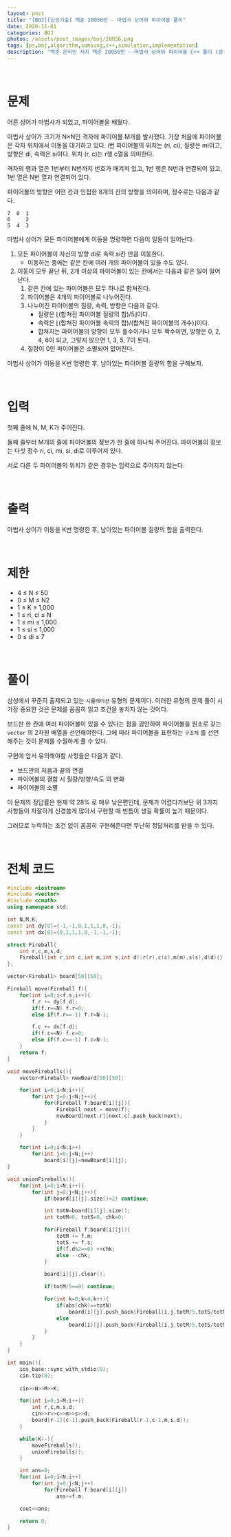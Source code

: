 ```yaml
---
layout: post
title: "[BOJ][삼성기출] 백준 20056번 - 마법사 상어와 파이어볼 풀이"
date: 2020-11-01
categories: BOJ
photos: /assets/post_images/boj/20056.png
tags: [ps,boj,algorithm,samsung,c++,simulation,implementation]
description: "백준 온라인 저지 백준 20056번 - 마법사 상어와 파이어볼 C++ 풀이 (삼성 SW 역량테스트 기출)"
---
```


<br>

# 문제

어른 상어가 마법사가 되었고, 파이어볼을 배웠다.

마법사 상어가 크기가 N×N인 격자에 파이어볼 M개를 발사했다. 가장 처음에 파이어볼은 각자 위치에서 이동을 대기하고 있다. i번 파이어볼의 위치는 (ri, ci), 질량은 mi이고, 방향은 di, 속력은 si이다. 위치 (r, c)는 r행 c열을 의미한다.

격자의 행과 열은 1번부터 N번까지 번호가 매겨져 있고, 1번 행은 N번과 연결되어 있고, 1번 열은 N번 열과 연결되어 있다.

파이어볼의 방향은 어떤 칸과 인접한 8개의 칸의 방향을 의미하며, 정수로는 다음과 같다.

```
7  0  1
6     2
5  4  3
```

마법사 상어가 모든 파이어볼에게 이동을 명령하면 다음이 일들이 일어난다.

1. 모든 파이어볼이 자신의 방향 di로 속력 si칸 만큼 이동한다.
    - 이동하는 중에는 같은 칸에 여러 개의 파이어볼이 있을 수도 있다.
2. 이동이 모두 끝난 뒤, 2개 이상의 파이어볼이 있는 칸에서는 다음과 같은 일이 일어난다.
    1. 같은 칸에 있는 파이어볼은 모두 하나로 합쳐진다.
    2. 파이어볼은 4개의 파이어볼로 나누어진다.
    3. 나누어진 파이어볼의 질량, 속력, 방향은 다음과 같다.
        - 질량은 ⌊(합쳐진 파이어볼 질량의 합)/5⌋이다.
        - 속력은 ⌊(합쳐진 파이어볼 속력의 합)/(합쳐진 파이어볼의 개수)⌋이다.
        - 합쳐지는 파이어볼의 방향이 모두 홀수이거나 모두 짝수이면, 방향은 0, 2, 4, 6이 되고, 그렇지 않으면 1, 3, 5, 7이 된다.
    4. 질량이 0인 파이어볼은 소멸되어 없어진다.

마법사 상어가 이동을 K번 명령한 후, 남아있는 파이어볼 질량의 합을 구해보자.

<br>

# 입력

첫째 줄에 N, M, K가 주어진다.

둘째 줄부터 M개의 줄에 파이어볼의 정보가 한 줄에 하나씩 주어진다. 파이어볼의 정보는 다섯 정수 ri, ci, mi, si, di로 이루어져 있다.

서로 다른 두 파이어볼의 위치가 같은 경우는 입력으로 주어지지 않는다.

<br>

# 출력

마법사 상어가 이동을 K번 명령한 후, 남아있는 파이어볼 질량의 합을 출력한다.

<br>

# 제한

- 4 ≤ N ≤ 50
- 0 ≤ M ≤ N2
- 1 ≤ K ≤ 1,000
- 1 ≤ ri, ci ≤ N
- 1 ≤ mi ≤ 1,000
- 1 ≤ si ≤ 1,000
- 0 ≤ di ≤ 7

<br>

# 풀이

삼성에서 꾸준히 출제되고 있는 `시뮬레이션` 유형의 문제이다. 이러한 유형의 문제 풀이 시 가장 중요한 것은 문제를 꼼꼼히 읽고 조건을 놓치지 않는 것이다.

보드판 한 칸에 여러 파이어볼이 있을 수 있다는 점을 감안하여 파이어볼을 원소로 갖는 `vector` 의 2차원 배열을 선언해야한다. 그에 따라 파이어볼을 표현하는 `구조체` 를 선언해주는 것이 문제를 수월하게 풀 수 있다.

구현에 앞서 유의해야할 사항들은 다음과 같다.

- 보드판의 처음과 끝의 연결
- 파이어볼의 결합 시 질량/방향/속도 의 변화
- 파이어볼의 소멸

이 문제의 정답률은 현재 약 28% 로 매우 낮은편인데, 문제가 어렵다기보단 위 3가지 사항들이 자잘하게 신경쓸게 많아서 구현할 때 빈틈이 생길 확률이 높기 때문이다.

그러므로 누락하는 조건 없이 꼼꼼히 구현해준다면 무난히 정답처리를 받을 수 있다.

<br>

# 전체 코드

```c++
#include <iostream>
#include <vector>
#include <cmath>
using namespace std;

int N,M,K;
const int dy[8]={-1,-1,0,1,1,1,0,-1};
const int dx[8]={0,1,1,1,0,-1,-1,-1};

struct Fireball{
	int r,c,m,s,d;
	Fireball(int r,int c,int m,int s,int d):r(r),c(c),m(m),s(s),d(d){}
};

vector<Fireball> board[50][50];

Fireball move(Fireball f){
	for(int i=0;i<f.s;i++){
		f.r += dy[f.d];
		if(f.r==N) f.r=0;
		else if(f.r==-1) f.r=N-1;

		f.c += dx[f.d];
		if(f.c==N) f.c=0;
		else if(f.c==-1) f.c=N-1;
	}
	return f;
}

void moveFireballs(){
	vector<Fireball> newBoard[50][50];

	for(int i=0;i<N;i++){
		for(int j=0;j<N;j++){
			for(Fireball f:board[i][j]){
				Fireball next = move(f);
				newBoard[next.r][next.c].push_back(next);
			}
		}
	}

	for(int i=0;i<N;i++)
		for(int j=0;j<N;j++)
			board[i][j]=newBoard[i][j];
}

void unionFireballs(){
	for(int i=0;i<N;i++){
		for(int j=0;j<N;j++){
			if(board[i][j].size()<2) continue;

			int totN=board[i][j].size();
			int totM=0, totS=0, chk=0;

			for(Fireball f:board[i][j]){
				totM += f.m;
				totS += f.s;
				if(f.d%2==0) ++chk;
				else --chk;
			}

			board[i][j].clear();

			if(totM/5==0) continue;

			for(int k=0;k<4;k++){
				if(abs(chk)==totN)
					board[i][j].push_back(Fireball(i,j,totM/5,totS/totN,k*2));
				else
					board[i][j].push_back(Fireball(i,j,totM/5,totS/totN,k*2+1));
			}
		}
	}
}

int main(){
	ios_base::sync_with_stdio(0);
	cin.tie(0);
	
	cin>>N>>M>>K;

	for(int i=0;i<M;i++){
		int r,c,m,s,d;
		cin>>r>>c>>m>>s>>d;
		board[r-1][c-1].push_back(Fireball(r-1,c-1,m,s,d));
	}

	while(K--){
		moveFireballs();
		unionFireballs();
	}

	int ans=0;
	for(int i=0;i<N;i++)
		for(int j=0;j<N;j++)
			for(Fireball f:board[i][j])
				ans+=f.m;

	cout<<ans;

	return 0;
}
```
